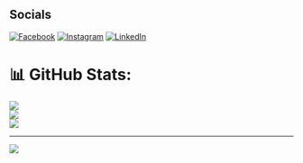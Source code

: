 
## Socials
[![Facebook](https://img.shields.io/badge/Facebook-%231877F2.svg?logo=Facebook&logoColor=white)](https://facebook.com/ᏒᎪᎽᎬᏁ ) [![Instagram](https://img.shields.io/badge/Instagram-%23E4405F.svg?logo=Instagram&logoColor=white)](https://instagram.com/_rayen_jouini) [![LinkedIn](https://img.shields.io/badge/LinkedIn-%230077B5.svg?logo=linkedin&logoColor=white)](https://linkedin.com/in/rayencodecraft) 

# 📊 GitHub Stats:
![](https://github-readme-stats.vercel.app/api?username=Rayen-JN&theme=radical&hide_border=true&include_all_commits=true&count_private=true)<br/>
![](https://github-readme-streak-stats.herokuapp.com/?user=Rayen-JN&theme=radical&hide_border=true)<br/>
![](https://github-readme-stats.vercel.app/api/top-langs/?username=Rayen-JN&theme=radical&hide_border=true&include_all_commits=true&count_private=true&layout=compact)

---
[![](https://visitcount.itsvg.in/api?id=Rayen-JN&icon=0&color=0)](https://visitcount.itsvg.in)

<!-- Proudly created with GPRM ( https://gprm.itsvg.in ) -->
